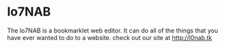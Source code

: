 # lo7NAB
The lo7NAB is a bookmarklet web editor. It can do all of the things that you have ever wanted to do to a website. check out our site at http://l0nab.tk
